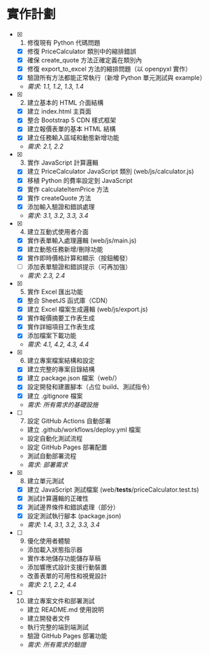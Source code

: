 # 實作計劃

- [x] 1. 修復現有 Python 代碼問題
  - [x] 修復 PriceCalculator 類別中的縮排錯誤
  - [x] 確保 create_quote 方法正確定義在類別內
  - [x] 修復 export_to_excel 方法的縮排問題（以 openpyxl 實作）
  - [x] 驗證所有方法都能正常執行（新增 Python 單元測試與 example）
  - _需求: 1.1, 1.2, 1.3, 1.4_

- [x] 2. 建立基本的 HTML 介面結構
  - [x] 建立 index.html 主頁面
  - [x] 整合 Bootstrap 5 CDN 樣式框架
  - [x] 建立報價表單的基本 HTML 結構
  - [x] 建立任務輸入區域和動態新增功能
  - _需求: 2.1, 2.2_

- [x] 3. 實作 JavaScript 計算邏輯
  - [x] 建立 PriceCalculator JavaScript 類別 (web/js/calculator.js)
  - [x] 移植 Python 的費率設定到 JavaScript
  - [x] 實作 calculateItemPrice 方法
  - [x] 實作 createQuote 方法
  - [x] 添加輸入驗證和錯誤處理
  - _需求: 3.1, 3.2, 3.3, 3.4_

- [x] 4. 建立互動式使用者介面
  - [x] 實作表單輸入處理邏輯 (web/js/main.js)
  - [x] 建立動態任務新增/刪除功能
  - [x] 實作即時價格計算和顯示（按鈕觸發）
  - [ ] 添加表單驗證和錯誤提示（可再加強）
  - _需求: 2.3, 2.4_

- [x] 5. 實作 Excel 匯出功能
  - [x] 整合 SheetJS 函式庫（CDN）
  - [x] 建立 Excel 檔案生成邏輯 (web/js/export.js)
  - [x] 實作報價摘要工作表生成
  - [x] 實作詳細項目工作表生成
  - [x] 添加檔案下載功能
  - _需求: 4.1, 4.2, 4.3, 4.4_

- [x] 6. 建立專案檔案結構和設定
  - [x] 建立完整的專案目錄結構
  - [x] 建立 package.json 檔案（web/）
  - [x] 設定開發和建置腳本（占位 build、測試指令）
  - [x] 建立 .gitignore 檔案
  - _需求: 所有需求的基礎設施_

- [ ] 7. 設定 GitHub Actions 自動部署
  - 建立 .github/workflows/deploy.yml 檔案
  - 設定自動化測試流程
  - 設定 GitHub Pages 部署配置
  - 測試自動部署流程
  - _需求: 部署需求_

- [x] 8. 建立單元測試
  - [x] 建立 JavaScript 測試檔案 (web/__tests__/priceCalculator.test.ts)
  - [x] 測試計算邏輯的正確性
  - [x] 測試邊界條件和錯誤處理（部分）
  - [x] 設定測試執行腳本 (package.json)
  - _需求: 1.4, 3.1, 3.2, 3.3, 3.4_

- [ ] 9. 優化使用者體驗
  - 添加載入狀態指示器
  - 實作本地儲存功能儲存草稿
  - 添加響應式設計支援行動裝置
  - 改善表單的可用性和視覺設計
  - _需求: 2.1, 2.2, 4.4_

- [ ] 10. 建立專案文件和部署測試
  - 建立 README.md 使用說明
  - 建立開發者文件
  - 執行完整的端到端測試
  - 驗證 GitHub Pages 部署功能
  - _需求: 所有需求的驗證_
